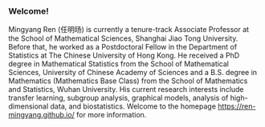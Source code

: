 ### Welcome!

Mingyang Ren (任明旸) is currently a tenure-track Associate Professor at the School of Mathematical Sciences, Shanghai Jiao Tong University. 
Before that, he worked as a Postdoctoral Fellow in the Department of Statistics at The Chinese University of Hong Kong. 
He received a PhD degree in Mathematical Statistics from the School of Mathematical Sciences, University of Chinese Academy of Sciences and a B.S. degree in Mathematics (Mathematics Base Class) from the School of Mathematics and Statistics, Wuhan University. 
His current research interests include transfer learning, subgroup analysis, graphical models, analysis of high-dimensional data, and biostatistics.
Welcome to the homepage https://ren-mingyang.github.io/ for more information.

